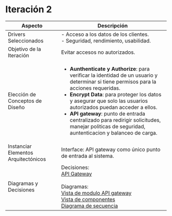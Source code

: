 # Iteración 2

| Aspecto| Descripción |
|------|-------------|
| Drivers Seleccionados | - Acceso a los datos de los clientes. <br> - Seguridad, rendimiento, usabilidad. |
| Objetivo de la Iteración |  Evitar accesos no autorizados. |
| Elección de Conceptos de Diseño |  <ul><li>**Aunthenticate y Authorize**: para verificar la identidad de un usuario y determinar si tiene permisos para la acciones requeridas.</li><li>**Encrypt Data**: para proteger los datos y asegurar que solo las usuarios autorizados puedan acceder a ellos.</li><li> **API gateway**: punto de entrada centralizado para redirigir solicitudes, manejar politicas de seguridad, auntenticacion y balanceo de carga.    </li></ul>|
| Instanciar Elementos Arquitectónicos |  Interface: API gateway como único punto de entrada al sistema. |
| Diagramas y  Decisiones |  Decisiones: <br> [API Gateway](https://github.com/GiulianaSilvestri/TPE_DESIGN_G15/blob/main/ADRs/ADR003-API-gateway.md) <br><br>Diagramas:<br> [Vista de modulo API gateway](https://github.com/GiulianaSilvestri/TPE_DESIGN_G15/blob/main/diagrams/it2_view_module.png) <br> [Vista de componentes](https://github.com/GiulianaSilvestri/TPE_DESIGN_G15/blob/main/diagrams/it2_view_components.png) <br> [Diagrama de secuencia](https://github.com/GiulianaSilvestri/TPE_DESIGN_G15/blob/main/diagrams/it2_diagrama_de_secuencia.png) |
